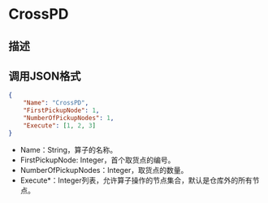 # CrossPD

## 描述

## 调用JSON格式

```json
{
	"Name": "CrossPD",
	"FirstPickupNode": 1,
	"NumberOfPickupNodes": 1,
	"Execute": [1, 2, 3]
}
```
* Name：String，算子的名称。
* FirstPickupNode: Integer，首个取货点的编号。
* NumberOfPickupNodes：Integer，取货点的数量。
* Execute\*：Integer列表，允许算子操作的节点集合，默认是仓库外的所有节点。

